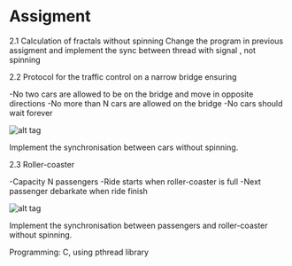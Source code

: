 # Assigment

2.1 Calculation of fractals without spinning
Change the program in previous assigment and implement the sync between thread with signal , not spinning

2.2 Protocol for the traffic control on a narrow bridge ensuring 

-No two cars are allowed to be on the bridge and move in opposite directions
-No more than N cars are allowed on the bridge
-No cars should wait forever

![alt tag](http://i.imgur.com/hlbnosF.png)

Implement the synchronisation between cars without spinning.

2.3 Roller-coaster

-Capacity N passengers
-Ride starts when roller-coaster is full
-Next passenger debarkate when ride finish

![alt tag](http://i.imgur.com/y0I97dP.png)

Implement the synchronisation between passengers and roller-coaster without spinning.

Programming: C, using pthread library
